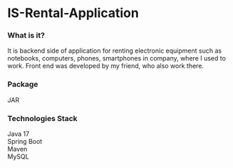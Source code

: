 # IS-Rental-Application

### What is it?
It is backend side of application for renting electronic equipment such as notebooks, computers, phones, smartphones in company, where I used to work. Front end was developed by my friend, who also work there.

### Package
JAR

### Technologies Stack
Java 17<br>
Spring Boot<br>
Maven<br>
MySQL<br>
